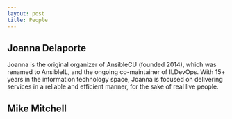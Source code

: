 ```yaml
---
layout: post
title: People
---
```


## Joanna Delaporte
Joanna is the original organizer of AnsibleCU (founded 2014), which was renamed to AnsibleIL, and the ongoing co-maintainer of ILDevOps.
With 15+ years in the information technology space, Joanna is focused on delivering services in a reliable and efficient manner, for the sake of real live people.

## Mike Mitchell
